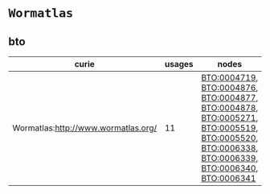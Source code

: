 # `Wormatlas`

## bto

| curie                               |   usages | nodes                                                                                                                                                                                                                                                                                                                                                                                                                                                                                                                                                                           |
|-------------------------------------|----------|---------------------------------------------------------------------------------------------------------------------------------------------------------------------------------------------------------------------------------------------------------------------------------------------------------------------------------------------------------------------------------------------------------------------------------------------------------------------------------------------------------------------------------------------------------------------------------|
| Wormatlas:http://www.wormatlas.org/ |       11 | [BTO:0004719](https://bioregistry.io/BTO:0004719), [BTO:0004876](https://bioregistry.io/BTO:0004876), [BTO:0004877](https://bioregistry.io/BTO:0004877), [BTO:0004878](https://bioregistry.io/BTO:0004878), [BTO:0005271](https://bioregistry.io/BTO:0005271), [BTO:0005519](https://bioregistry.io/BTO:0005519), [BTO:0005520](https://bioregistry.io/BTO:0005520), [BTO:0006338](https://bioregistry.io/BTO:0006338), [BTO:0006339](https://bioregistry.io/BTO:0006339), [BTO:0006340](https://bioregistry.io/BTO:0006340), [BTO:0006341](https://bioregistry.io/BTO:0006341) |

